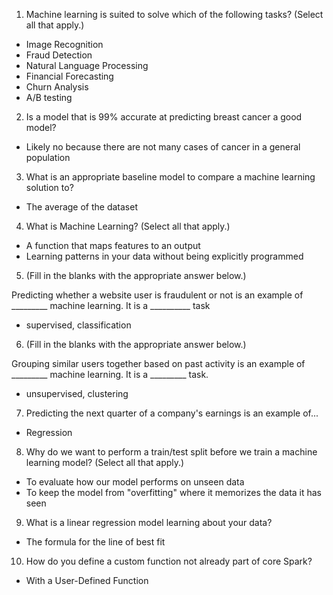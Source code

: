 1. Machine learning is suited to solve which of the following tasks? (Select all that apply.)

- Image Recognition
- Fraud Detection
- Natural Language Processing
- Financial Forecasting
- Churn Analysis
- A/B testing

2. Is a model that is 99\% accurate at predicting breast cancer a good model?

- Likely no because there are not many cases of cancer in a general population

3. What is an appropriate baseline model to compare a machine learning solution to?

- The average of the dataset

4. What is Machine Learning? (Select all that apply.)

- A function that maps features to an output
- Learning patterns in your data without being explicitly programmed

5. (Fill in the blanks with the appropriate answer below.)

Predicting whether a website user is fraudulent or not is an example of _________ machine learning. It is a __________ task

- supervised, classification

6. (Fill in the blanks with the appropriate answer below.)

Grouping similar users together based on past activity is an example of _________ machine learning. It is a _________ task.

- unsupervised, clustering

7. Predicting the next quarter of a company's earnings is an example of...

- Regression

8. Why do we want to perform a train/test split before we train a machine learning model? (Select all that apply.)

- To evaluate how our model performs on unseen data
- To keep the model from "overfitting" where it memorizes the data it has seen

9. What is a linear regression model learning about your data?

- The formula for the line of best fit

10. How do you define a custom function not already part of core Spark?

- With a User-Defined Function